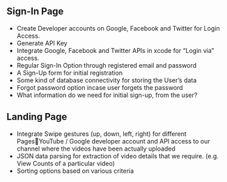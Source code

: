 ## Sign-In Page

* Create Developer accounts on Google, Facebook and Twitter for Login Access.
* Generate API Key
* Integrate Google, Facebook and Twitter APIs in xcode for “Login via” access.
* Regular Sign-In Option through registered email and password
* A Sign-Up form for initial registration
* Some kind of database connectivity for storing the User’s data 
* Forgot password option incase user forgets the password
* What information do we need for initial sign-up, from the user?

## Landing Page
* Integrate Swipe gestures (up, down, left, right) for different PagesYouTube / Google developer account and API access to our channel where the videos have been actually uploaded
* JSON data parsing for extraction of video details that we require. (e.g. View Counts of a particular video)
* Sorting options based on various criteria
